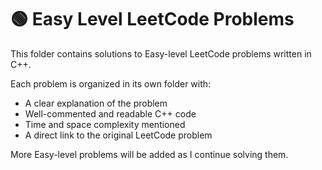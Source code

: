 # 🟢 Easy Level LeetCode Problems

This folder contains solutions to Easy-level LeetCode problems written in C++.

Each problem is organized in its own folder with:
- A clear explanation of the problem
- Well-commented and readable C++ code
- Time and space complexity mentioned
- A direct link to the original LeetCode problem

More Easy-level problems will be added as I continue solving them.
